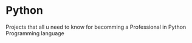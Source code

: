 # Python
Projects that all u need to know  for becomming a Professional in Python Programming language
